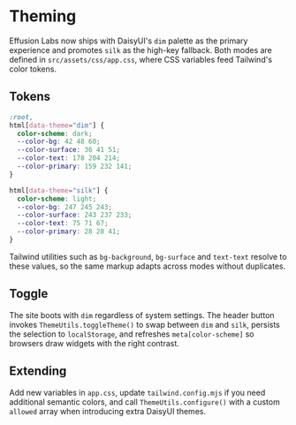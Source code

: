# Theming

Effusion Labs now ships with DaisyUI's `dim` palette as the primary experience and promotes `silk`
as the high-key fallback. Both modes are defined in `src/assets/css/app.css`, where CSS variables
feed Tailwind's color tokens.

## Tokens

```css
:root,
html[data-theme="dim"] {
  color-scheme: dark;
  --color-bg: 42 48 60;
  --color-surface: 36 41 51;
  --color-text: 178 204 214;
  --color-primary: 159 232 141;
}

html[data-theme="silk"] {
  color-scheme: light;
  --color-bg: 247 245 243;
  --color-surface: 243 237 233;
  --color-text: 75 71 67;
  --color-primary: 28 28 41;
}
```

Tailwind utilities such as `bg-background`, `bg-surface` and `text-text` resolve to these values, so
the same markup adapts across modes without duplicates.

## Toggle

The site boots with `dim` regardless of system settings. The header button invokes
`ThemeUtils.toggleTheme()` to swap between `dim` and `silk`, persists the selection to
`localStorage`, and refreshes `meta[color-scheme]` so browsers draw widgets with the right contrast.

## Extending

Add new variables in `app.css`, update `tailwind.config.mjs` if you need additional semantic colors,
and call `ThemeUtils.configure()` with a custom `allowed` array when introducing extra DaisyUI
themes.
